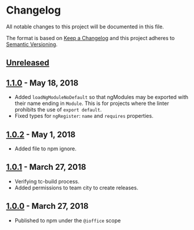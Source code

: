 # Changelog

All notable changes to this project will be documented in this file.

The format is based on [Keep a Changelog](http://keepachangelog.com/en/1.0.0/) and this project
adheres to [Semantic Versioning](http://semver.org/spec/v2.0.0.html).


## [Unreleased]


## [1.1.0] - May 18, 2018
- Added `loadNgModuleNoDefault` so that ngModules may be exported with their name ending in
  `Module`. This is for projects where the linter prohibits the use of `export default`.
- Fixed types for `ngRegister`: `name` and `requires` properties.


## [1.0.2] - May 1, 2018
- Added file to npm ignore.


## [1.0.1] - March 27, 2018
- Verifying tc-build process.
- Added permissions to team city to create releases.


## [1.0.0] - March 27, 2018
- Published to npm under the `@ioffice` scope


[Unreleased]: https://github.com/ioffice/angular-ts/compare/1.1.0...HEAD
[1.1.0]: https://github.com/ioffice/angular-ts/compare/1.0.2...1.1.0
[1.0.2]: https://github.com/ioffice/angular-ts/compare/1.0.1...1.0.2
[1.0.1]: https://github.com/ioffice/angular-ts/compare/1.0.0...1.0.1
[1.0.0]: https://github.com/ioffice/angular-ts/compare/v0.3.0...1.0.0
